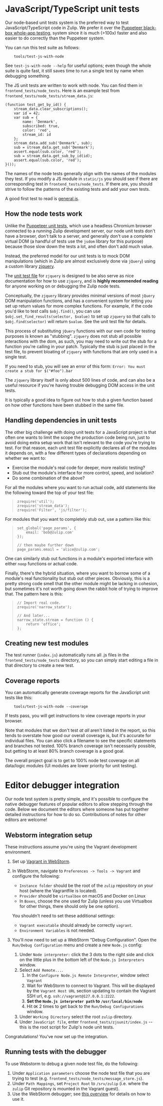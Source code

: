 # JavaScript/TypeScript unit tests

Our node-based unit tests system is the preferred way to test
JavaScript/TypeScript code in Zulip.  We prefer it over the [Puppeteer
black-box whole-app testing](../testing/testing-with-puppeteer.md),
system since it is much (>100x) faster and also easier to do correctly
than the Puppeteer system.

You can run this test suite as follows:
```
    tools/test-js-with-node
```

See `test-js-with-node --help` for useful options; even though the
whole suite is quite fast, it still saves time to run a single test by
name when debugging something.

The JS unit tests are written to work with node.  You can find them
in `frontend_tests/node_tests`.  Here is an example test from
`frontend_tests/node_tests/stream_data.js`:

```
(function test_get_by_id() {
    stream_data.clear_subscriptions();
    var id = 42;
    var sub = {
        name: 'Denmark',
        subscribed: true,
        color: 'red',
        stream_id: id
    };
    stream_data.add_sub('Denmark', sub);
    sub = stream_data.get_sub('Denmark');
    assert.equal(sub.color, 'red');
    sub = stream_data.get_sub_by_id(id);
    assert.equal(sub.color, 'red');
}());
```

The names of the node tests generally align with the names of the
modules they test.  If you modify a JS module in `static/js` you should
see if there are corresponding test in `frontend_tests/node_tests`.  If
there are, you should strive to follow the patterns of the existing tests
and add your own tests.

A good first test to read is
[general.js](https://github.com/zulip/zulip/blob/master/frontend_tests/node_tests/general.js).

## How the node tests work

Unlike the [Puppeteer unit tests](../testing/testing-with-puppeteer.md),
which use a headless Chromium browser connected to a running Zulip
development server, our node unit tests don't have a browser, don't
talk to a server, and generally don't use a complete virtual DOM (a
handful of tests use the `jsdom` library for this purpose) because
those slow down the tests a lot, and often don't add much value.

Instead, the preferred model for our unit tests is to mock DOM
manipulations (which in Zulip are almost exclusively done via
`jQuery`) using a custom library
[zjquery](https://github.com/zulip/zulip/blob/master/frontend_tests/zjsunit/zjquery.js).

The
[unit test file](https://github.com/zulip/zulip/blob/master/frontend_tests/node_tests/zjquery.js)
for `zjquery` is designed to be also serve as nice documentation for
how to use `zjquery`, and is **highly recommended reading** for anyone
working on or debugging the Zulip node tests.

Conceptually, the `zjquery` library provides minimal versions of most
`jQuery` DOM manipulation functions, and has a convenient system for
letting you set up return values for more complex functions.  For
example, if the code you'd like to test calls `$obj.find()`, you can
use `$obj.set_find_results(selector, $value)` to set up `zjquery` so
that calls to `$obj.find(selector)` will return `$value`. See the unit
test file for details.

This process of substituting `jQuery` functions with our own code for
testing purposes is known as "stubbing". `zjquery` does not stub all
possible interactions with the dom, as such, you may need to write out
the stub for a function you're calling in your patch. Typically the stub
is just placed in the test file, to prevent bloating of `zjquery`
with functions that are only used in a single test.

If you need to stub, you will see an error of this form:
`Error: You must create a stub for $("#foo").bar`

The `zjquery` library itself is only about 500 lines of code, and can
also be a useful resource if you're having trouble debugging DOM
access in the unit tests.

It is typically a good idea to figure out how to stub a given function
based on how other functions have been stubbed in the same file.

## Handling dependencies in unit tests

The other big challenge with doing unit tests for a JavaScript project
is that often one wants to limit the scope the production code being
run, just to avoid doing extra setup work that isn't relevant to the
code you're trying to test.  For that reason, each unit test file
explicitly declares all of the modules it depends on, with a few
different types of declarations depending on whether we want to:

-   Exercise the module's real code for deeper, more realistic testing?
-   Stub out the module's interface for more control, speed, and
    isolation?
-   Do some combination of the above?

For all the modules where you want to run actual code, add statements
like the following toward the top of your test file:

>     zrequire('util');
>     zrequire('stream_data');
>     zrequire('Filter', 'js/filter');

For modules that you want to completely stub out, use a pattern like
this:

>     set_global('page_params', {
>         email: 'bob@zulip.com'
>     });
>
>     // then maybe further down
>     page_params.email = 'alice@zulip.com';

One can similarly stub out functions in a module's exported interface
with either `noop` functions or actual code.

Finally, there's the hybrid situation, where you want to borrow some
of a module's real functionality but stub out other pieces. Obviously,
this is a pretty strong code smell that the other module might be
lacking in cohesion, but sometimes it's not worth going down the
rabbit hole of trying to improve that. The pattern here is this:

>     // Import real code.
>     zrequire('narrow_state');
>
>     // And later...
>     narrow_state.stream = function () {
>         return 'office';
>     };

## Creating new test modules

The test runner (`index.js`) automatically runs all .js files in the
`frontend_tests/node_tests` directory, so you can simply start editing a file
in that directory to create a new test.

## Coverage reports

You can automatically generate coverage reports for the JavaScript unit
tests like this:

```
    tools/test-js-with-node --coverage
```

If tests pass, you will get instructions to view coverage reports
in your browser.

Note that modules that we don't test *at all* aren't listed in the
report, so this tends to overstate how good our overall coverage is,
but it's accurate for individual files. You can also click a filename
to see the specific statements and branches not tested. 100% branch
coverage isn't necessarily possible, but getting to at least 80%
branch coverage is a good goal.

The overall project goal is to get to 100% node test coverage on all
data/logic modules (UI modules are lower priority for unit testing).

# Editor debugger integration

Our node test system is pretty simple, and it's possible to configure
the native debugger features of popular editors to allow stepping
through the code.  Below we document the editors where someone has put
together detailed instructions for how to do so.  Contributions of
notes for other editors are welcome!

## Webstorm integration setup

These instructions assume you're using the Vagrant development environment.

1. Set up [Vagrant in WebStorm][vagrant-webstorm].

2. In WebStorm, navigate to `Preferences -> Tools -> Vagrant` and
   configure the following:

    * `Instance folder` should be the root of the `zulip` repository on
      your host (where the Vagrantfile is located).
    * `Provider` should be `virtualbox` on macOS and Docker on Linux
    * In `Boxes`, choose the one used for Zulip (unless you use
      Virtualbox for other things, there should only be one option).

    You shouldn't need to set these additional settings:
    * `Vagrant executable` should already be correctly `vagrant`.
    * `Environment Variables` is not needed.

3. You'll now need to set up a WebStorm "Debug Configuration".  Open
   the `Run/Debug Configuration` menu and create a new `Node.js` config:
    1. Under `Node interpreter:` click the 3 dots to the right side and
      click on the little plus in the bottom left of the `Node.js
      Interpreters` window.
    1. Select `Add Remote...`.
        1. In the `Configure Node.js Remote Interpreter`, window select `Vagrant`
        1. Wait for WebStorm to connect to Vagrant. This will be displayed
           by the `Vagrant Host URL` section updating to contain the Vagrant
           SSH url, e.g. `ssh://vagrant@127.0.0.1:2222`.
        1. **Set the `Node.js interpreter path` to `/usr/local/bin/node`**
        1. Hit `OK` 2 times to get back to the `Run/Debug Configurations` window.
    1. Under `Working Directory` select the root `zulip` directory.
    1. Under `JavaScript file`, enter `frontend_tests/zjsunit/index.js`
     -- this is the root script for Zulip's node unit tests.

Congratulations!  You've now set up the integration.

## Running tests with the debugger

To use Webstorm to debug a given node test file, do the following:

1. Under `Application parameters` choose the node test file that you
   are trying to test (e.g. `frontend_tests/node_tests/message_store.js`).
1. Under `Path Mappings`, set `Project Root` to `/srv/zulip`
   (i.e. where the `zulip` Git repository is mounted in the Vagrant guest).
1. Use the WebStorm debugger; see [this overview][webstorm-debugging]
   for details on how to use it.

[webstorm-debugging]: https://blog.jetbrains.com/webstorm/2018/01/how-to-debug-with-webstorm/
[vagrant-webstorm]: https://www.jetbrains.com/help/webstorm/vagrant-support.html?section=Windows%20or%20Linux
